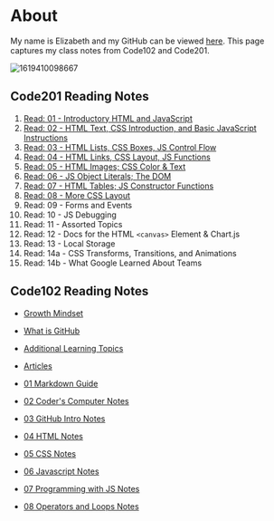 # About

My name is Elizabeth and my GitHub can be viewed [here](https://github.com/ehammes). This page captures my class notes from Code102 and Code201.

![1619410098667](https://user-images.githubusercontent.com/84824067/158040576-f0fc5fbd-5271-41ee-8831-ab785796dff5.png)

## **Code201 Reading Notes**

1. [Read: 01 - Introductory HTML and JavaScript](/reading-notes/Code201/class-01)
2. [Read: 02 - HTML Text, CSS Introduction, and Basic JavaScript Instructions](/reading-notes/Code201/class-02)
3. [Read: 03 - HTML Lists, CSS Boxes, JS Control Flow](/reading-notes/Code201/class-03)
4. [Read: 04 - HTML Links, CSS Layout, JS Functions](/reading-notes/Code201/class-04)
5. [Read: 05 - HTML Images; CSS Color & Text](/reading-notes/Code201/class-05)
6. [Read: 06 - JS Object Literals; The DOM](/reading-notes/Code201/class-06)
7. [Read: 07 - HTML Tables; JS Constructor Functions](/reading-notes/Code201/class-07)
8. [Read: 08 - More CSS Layout](/reading-notes/Code201/class-08)
9. Read: 09 - Forms and Events
10. Read: 10 - JS Debugging
11. Read: 11 - Assorted Topics
12. Read: 12 - Docs for the HTML `<canvas>` Element & Chart.js
13. Read: 13 - Local Storage
14. Read: 14a - CSS Transforms, Transitions, and Animations
15. Read: 14b - What Google Learned About Teams

## **Code102 Reading Notes**

- [Growth Mindset](/reading-notes/Code102/growth-mindset)
- [What is GitHub](/reading-notes/Code102/github)
- [Additional Learning Topics](/reading-notes/Code102/Learning-Topics)
- [Articles](/reading-notes/Code102/articles)

- [01 Markdown Guide](/reading-notes/Code102/markdown-guide.md)
- [02 Coder's Computer Notes](/reading-notes/Code102/coders-computer-notes)
- [03 GitHub Intro Notes](/reading-notes/Code102/git-intro-notes)
- [04 HTML Notes](/reading-notes/Code102/HTML)
- [05 CSS Notes](/reading-notes/Code102/css-notes)
- [06 Javascript Notes](/reading-notes/Code102/javascript)
- [07 Programming with JS Notes](/reading-notes/Code102/programming-with-javascript-notes)
- [08 Operators and Loops Notes](/reading-notes/Code102/operatorsloops)
